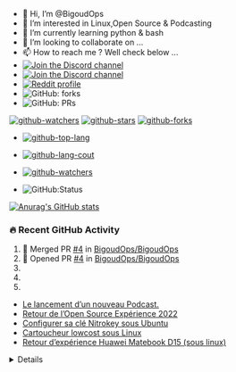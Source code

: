 - 👋 Hi, I’m @BigoudOps
- 👀 I’m interested in Linux,Open Source & Podcasting
- 🌱 I’m currently learning python & bash
- 💞️ I’m looking to collaborate on ...
- 📫 How to reach me ? Well check below ...
- [![Join the Discord channel](https://img.shields.io/static/v1.svg?label=%20Rejoignez-moi%20sur%20Discordl&message=%F0%9F%8E%86&color=7289DA&logo=discord&logoColor=white&labelColor=2C2F33)](https://discord.gg/bfB6Ve6)
- [![Join the Discord channel](https://img.shields.io/static/v1.svg?label=%20Rejoignez-moi%20sur%20Discordl&message=%F0%9F%8E%86&color=7289DA&logo=discord&logoColor=white&labelColor=2C2F33)](https://discord.gg/MrgtTSPS7j)
- [![Reddit profile](https://img.shields.io/reddit/subreddit-subscribers/apdm?style=social)](https://www.reddit.com/r/apdm)
- ![GitHub: forks](https://flat.badgen.net/github/forks/BigoudOPS/BigoudOps?params) 
- ![GitHub: PRs](https://flat.badgen.net/github/prs/BigoudOps/BigoudOps?params)

[![github-watchers](https://img.shields.io/github/watchers/BigoudOps/BigoudOps?label=Watch&style=social&logo=github)](https://github.com/BigoudOps/BigoudOps)
[![github-stars](https://img.shields.io/github/stars/BigoudOps/BigoudOps?style=social&logo=github)](https://github.com/BigoudOps/BigoudOps)
[![github-forks](https://img.shields.io/github/forks/BigoudOps/BigoudOps?label=Fork&style=social&logo=github)](https://github.com/BigoudOps/BigoudOps)

- [![github-top-lang](https://img.shields.io/github/languages/top/BigoudOps/BigoudOps.github.io?style=social&logo=github)](https://github.com/BigoudOps/BigoudOps)

- [![github-lang-cout](https://img.shields.io/github/languages/count/BigoudOps/BigoudOps.github.io?style=social&logo=github)](https://github.com/BigoudOps/BigoudOps)

- [![github-watchers](https://img.shields.io/github/watchers/BigoudOps/BigoudOps.github.io?label=Watch&style=social&logo=github)](https://github.com/BigoudOps/BigoudOps.github.io)

- ![GitHub:Status](https://flat.badgen.net/github/status/BigoudOps/BigoudOps.github.io/gh-pages)
<!---

BigoudOps/BigoudOps is a ✨ special ✨ repository because its `README.md` (this file) appears on your GitHub profile.
You can click the Preview link to take a look at your changes.
--->

[![Anurag's GitHub stats](https://github-readme-stats.vercel.app/api?username=BigoudOps&show_icons=true&hide_border=false&title_color=3B1F94f&icon_color=FFE500&bg_color=09131B&text_color=ffffff&border_color=0c1a25)](https://github.com/anuraghazra/github-readme-stats)

### 🔥 Recent GitHub Activity

<!--START_SECTION:activity-->
1. 🎉 Merged PR [#4](https://github.com/BigoudOps/BigoudOps/pull/4) in [BigoudOps/BigoudOps](https://github.com/BigoudOps/BigoudOps)
2. 💪 Opened PR [#4](https://github.com/BigoudOps/BigoudOps/pull/4) in [BigoudOps/BigoudOps](https://github.com/BigoudOps/BigoudOps)
3. 
4. 
5. 
<!--END_SECTION:activity-->

<!-- BLOG-POST-LIST:START -->
- [Le lancement d’un nouveau Podcast.](https://bigoudops.fr/le-lancement-dun-nouveau-podcast/)
- [Retour de l’Open Source Expérience 2022](https://bigoudops.fr/retour-de-lopen-source-experience-2022/)
- [Configurer sa clé Nitrokey sous Ubuntu](https://bigoudops.fr/configurer-sa-cle-nitrokey-sous-ubuntu/)
- [Cartoucheur lowcost sous Linux](https://bigoudops.fr/cartoucheur-lowcost-sous-linux/)
- [Retour d’expérience Huawei Matebook D15 &lpar;sous linux&rpar;](https://bigoudops.fr/retour-dexperience-huawei-matebook-d15-sous-linux/)
<!-- BLOG-POST-LIST:END -->
  <details>

### 📺 Last Youtube:

<!-- YOUTUBE:START -->
- 
- 
- 
- 
- 
<!-- YOUTUBE:END -->
<details>
  <summary>Latest content</summary>
